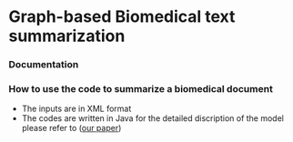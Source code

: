 # Graph-based Biomedical text summarization
### Documentation
### How to use the code to summarize a biomedical document
* The inputs are in XML format
* The codes are written in Java 
  for the detailed discription of the model please refer to ([our paper](https://www.sciencedirect.com/science/article/pii/S1532046418301114)) 

